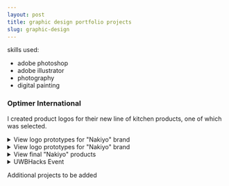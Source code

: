 ```yaml
---
layout: post
title: graphic design portfolio projects
slug: graphic-design
---
```


skills used:
 - adobe photoshop
 - adobe illustrator
 - photography
 - digital painting

### Optimer International 
I created product logos for their new line of kitchen products, one of which was selected.
<details><summary>View logo prototypes for "Nakiyo" brand</summary>
    <img src="assets\images\graphics\weekend1-8.png" alt="nakiyo images 1" height="200">
    <img src="assets\images\graphics\weekend2-8.png" alt="nakiyo images 2" height="200">
    <img src="assets\images\graphics\weekend3-8.png" alt="nakiyo images 3" height="200">
</details>

<details><summary>View logo prototypes for "Nakiyo" brand</summary>
    <img src="assets\images\graphics\weekend4-8.png" alt="nakiyo images 4" height="200">
    <img src="assets\images\graphics\weekend5-8.png" alt="nakiyo images 5" height="200">
    <img src="assets\images\graphics\weekend6-8.png" alt="nakiyo images 6" height="200">
</details>

<details><summary>View final "Nakiyo" products</summary>
    <img src="assets\images\graphics\nakiyo1.png" alt="Black nakiyo knife">
    <img src="assets\images\graphics\set1a.webp" alt="wood japan nakiyo set">
</details>


<details><summary>UWBHacks Event</summary>
<img src="assets\images\graphics\event-magnet.jpg" alt="uwbhacks magnet retro 80s">
</details>

Additional projects to be added